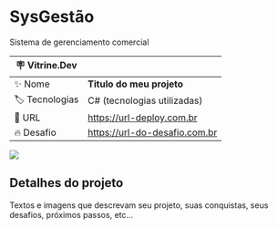 # SysGestão

Sistema de gerenciamento comercial

| :placard: Vitrine.Dev |     |
| -------------  | --- |
| :sparkles: Nome        | **Titulo do meu projeto**
| :label: Tecnologias | C# (tecnologias utilizadas)
| :rocket: URL         | https://url-deploy.com.br
| :fire: Desafio     | https://url-do-desafio.com.br

<!-- Inserir imagem com a #vitrinedev ao final do link -->
![](https://via.placeholder.com/1200x500.png?text=imagem+lindona+do+meu+projeto#vitrinedev)

## Detalhes do projeto

Textos e imagens que descrevam seu projeto, suas conquistas, seus desafios, próximos passos, etc...

